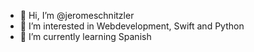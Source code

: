- 👋 Hi, I’m @jeromeschnitzler
- 👀 I’m interested in Webdevelopment, Swift and Python
- 🌱 I’m currently learning Spanish

<!---
jeromeschnitzler/jeromeschnitzler is a ✨ special ✨ repository because its `README.md` (this file) appears on your GitHub profile.
You can click the Preview link to take a look at your changes.
--->
